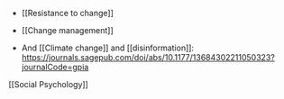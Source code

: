   - [[Resistance to change]]
  - [[Change management]]

  - And [[Climate change]] and
    [[disinformation]]:
    https://journals.sagepub.com/doi/abs/10.1177/13684302211050323?journalCode=gpia

[[Social Psychology]]